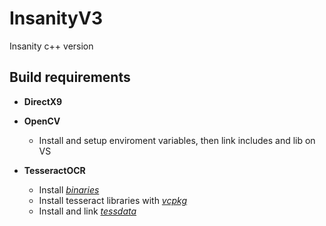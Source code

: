 # InsanityV3

Insanity c++ version

## Build requirements
- **DirectX9**

- **OpenCV**
  - Install and setup enviroment variables, then link includes and lib on VS

- **TesseractOCR**
  - Install [_binaries_](https://github.com/UB-Mannheim/tesseract/wiki)
  - Install tesseract libraries with [_vcpkg_](https://vcpkg.io/en/getting-started.html)
  - Install and link [_tessdata_](https://github.com/tesseract-ocr/tessdata)
  
